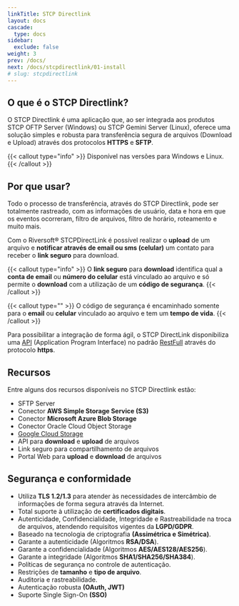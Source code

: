 ```yaml
---
linkTitle: STCP Directlink
layout: docs
cascade:
  type: docs
sidebar:
  exclude: false
weight: 3
prev: /docs/
next: /docs/stcpdirectlink/01-install
# slug: stcpdirectlink
---
```

<!-- # Introdução -->

## O que é o STCP Directlink?

O STCP Directlink é uma aplicação que, ao ser integrada aos produtos STCP OFTP Server (Windows) ou STCP Gemini Server (Linux), oferece uma solução simples e robusta para transferência segura de arquivos (Download e Upload) através dos protocolos **HTTPS** e **SFTP**.

{{< callout type="info" >}}
  Disponível nas versões para Windows e Linux.
{{< /callout >}}

## Por que usar?

Todo o processo de transferência, através do STCP Directlink, pode ser totalmente rastreado, com as informações de usuário, data e hora em que os eventos ocorreram, filtro de arquivos, filtro de horário, roteamento e muito mais.

Com o Riversoft® STCPDirectLink é possível realizar o **upload** de um arquivo e **notificar através de email ou sms (celular)** um contato para receber o **link seguro** para download.

{{< callout type="info" >}}
  O **link seguro** para **download** identifica qual a **conta de email** ou **número do celular** está vinculado ao arquivo e só permite o **download** com a utilização de um **código de segurança**.
{{< /callout >}}

{{< callout type="" >}}
O código de segurança é encaminhado somente para o **email** ou **celular** vinculado ao arquivo e tem um **tempo de vida**.
{{< /callout >}}

Para possibilitar a integração de forma ágil, o STCP DirectLink disponibiliza uma [API](/docs/stcpdirectlink/05-api/) (Application Program Interface) no padrão [RestFull](https://restfulapi.net/) através do protocolo **https**.

## Recursos
Entre alguns dos recursos disponíveis no STCP Directlink estão:

- SFTP Server
- Conector **AWS Simple Storage Service (S3)**
- Conector **Microsoft Azure Blob Storage**
- Conector Oracle Cloud Object Storage
- [Google Cloud Storage](https://cloud.google.com/)
- API para **download** e **upload** de arquivos
- Link seguro para compartilhamento de arquivos
- Portal Web para **upload** e **download** de arquivos

## Segurança e conformidade

- Utiliza **TLS 1.2/1.3** para atender às necessidades de intercâmbio de informações de forma segura através da Internet.
- Total suporte à utilização de **certificados digitais**.
- Autenticidade, Confidencialidade, Integridade e Rastreabilidade na troca de arquivos, atendendo requisitos vigentes da **LGPD/GDPR**​.
- Baseado na tecnologia de criptografia **(Assimétrica e Simétrica)**.
- Garante a autenticidade (Algoritmos **RSA/DSA**).
- Garante a confidencialidade (Algoritmos **AES/AES128/AES256**).
- Garante a integridade (Algoritmos **SHA1/SHA256/SHA384**).
- Políticas de segurança no controle de autenticação.
- Restrições de **tamanho** e **tipo de arquivo**.
- Auditoria e rastreabilidade.
- Autenticação robusta **(OAuth, JWT)**
- Suporte Single Sign-On **(SSO)**

